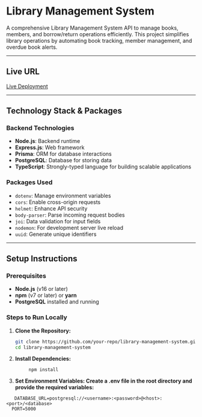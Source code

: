 # **Library Management System**

A comprehensive Library Management System API to manage books, members, and borrow/return operations efficiently. This project simplifies library operations by automating book tracking, member management, and overdue book alerts.

---

## **Live URL**

[Live Deployment](#) <!-- Replace `#` with your live backend URL -->

---

## **Technology Stack & Packages**

### **Backend Technologies**

- **Node.js**: Backend runtime
- **Express.js**: Web framework
- **Prisma**: ORM for database interactions
- **PostgreSQL**: Database for storing data
- **TypeScript**: Strongly-typed language for building scalable applications

### **Packages Used**

- `dotenv`: Manage environment variables
- `cors`: Enable cross-origin requests
- `helmet`: Enhance API security
- `body-parser`: Parse incoming request bodies
- `joi`: Data validation for input fields
- `nodemon`: For development server live reload
- `uuid`: Generate unique identifiers

---

## **Setup Instructions**

### **Prerequisites**

- **Node.js** (v16 or later)
- **npm** (v7 or later) or **yarn**
- **PostgreSQL** installed and running

### **Steps to Run Locally**

1. **Clone the Repository:**

   ```bash
   git clone https://github.com/your-repo/library-management-system.git
   cd library-management-system

   ```

2. **Install Dependencies:**

   ```base
        npm install
   ```

3. **Set Environment Variables: Create a .env file in the root directory and provide the required variables:**

```base
   DATABASE_URL=postgresql://<username>:<password>@<host>:<port>/<database>
  PORT=5000

```
